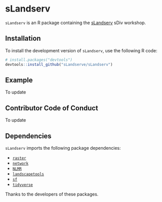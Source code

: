 sLandserv
===

`sLandserv` is an R package containing the [sLandserv](https://www.idiv.de/sdiv/working_groups/wg_pool/slandserv.html) sDiv workshop. 

Installation
------------

To install the development version of `sLandserv`, use the following R code:

``` r
# install.packages("devtools")
devtools::install_github("sLandserve/sLandserv")
```

Example
-------

To update

Contributor Code of Conduct
---------------------------

To update

Dependencies
------------

`sLandserv` imports the following package dependencies:

- [`raster`](https://cran.r-project.org/web/packages/raster/raster.pdf)
- [`network`](https://cran.r-project.org/web/packages/network/network.pdf)
- [`NLMR`](https://github.com/ropensci/NLMR)
- [`landscapetools`](https://github.com/ropensci/landscapetools)
- [`sf`](https://github.com/r-spatial/sf)
- [`tidyverse`](https://github.com/tidyverse)

Thanks to the developers of these packages. 

